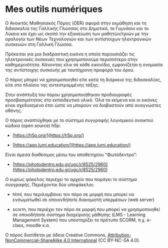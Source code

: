 
# Mes outils numériques

  

Ο Ανοικτός Μαθησιακός Πόρος (OER) αφορά στην εκμάθηση και τη διδασκαλία της Γαλλικής Γλώσσας στο Δημοτικό, το Γυμνάσιο και το Λύκειο και έχει ως σκοπό την εξοικείωση των μαθητών/τριών με την ορολογία των Νέων Τεχνολογιών και των αντίστοιχων ηλεκτρονικών συσκευών στη Γαλλική Γλώσσα.


Πρόκειται για μια διαδραστική εικόνα η οποία παρουσιάζει τις ηλεκτρονικές συσκευές που χρησιμοποιούμε περισσότερο στην καθημερινότητα. Κάνοντας κλικ σε κάθε εικονίδιο, εμφανίζεται η ονομασία της αντίστοιχης συσκευής με ταυτόχρονη προφορά του όρου.
  

Ο πόρος μπορεί να χρησιμοποιηθεί είτε κατά τη διάρκεια της διδασκαλίας, είτε στο πλαίσιο της αντεστραμμένης τάξης.

  

Στην ανάπτυξη του πόρου χρησιμοποιήθηκαν προδιαγραφές προσβασιμότητας στο εκπαιδευτικό υλικό. Όλα τα κείμενα και οι εικόνες είναι σχεδιασμένα έτσι ώστε να μπορούν να διαβαστούν από αναγνώστες οθόνης.

  

Ο πόρος αναπτύχθηκε με το σύστημα συγγραφής λογισμικού ανοικτού κώδικα (open source) h5p:

-   [https://h5p.org/](https://h5p.org/)
    
-   [https://app.lumi.education/](https://app.lumi.education/)
    

  

Είναι άμεσα διαθέσιμος μέσω του αποθετηρίου “Φωτόδεντρο”:

-   [https://photodentro.edu.gr/ugc/r/8525/2960](https://photodentro.edu.gr/ugc/r/8525/2960)
    

  
  

Ο κυρίως φάκελος περιέχει το αρχείο που παράγει το σύστημα συγγραφής. Περιέχονται δύο υποφάκελοι:

-   html, που περιλαμβάνει τον πόρο σε μορφή που μπορεί να ενσωματωθεί σε οποιονδήποτε διακομιστή υπερμέσων (web server)
    
-   scorm, που περιέχει τον πόρο σε μορφή που μπορεί να χρησιμοποιηθεί σε οποιοδήποτε σύστημα διαχείρισης μάθησης (LMS - Learning Management System) που υποστηρίζει το πρότυπο SCORM, π.χ. e-class, moodle κ.α.
    

  

Ο πόρος διατίθεται με άδεια Creative Commons, [Attribution-NonCommercial-ShareAlike 4.0 International](http://creativecommons.org/licenses/by-nc-sa/4.0) (CC BY-NC-SA 4.0).
